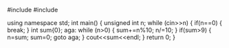 #include <iostream>
#include <string>

using namespace std;
int main()
{
    unsigned int n;
    while (cin>>n)
    {
        if(n==0)
        {
            break;
        }
        int sum{0};
        aga:
        while (n>0)
        {
            sum+=n%10;
            n/=10;
        }
        if(sum>9)
        {
            n=sum;
            sum=0;
            goto aga;
        }
        cout<<sum<<endl;
    }
    return 0;
}
